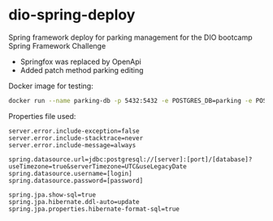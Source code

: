 # dio-spring-deploy

Spring framework deploy for parking management for the DIO bootcamp Spring Framework Challenge

* Springfox was replaced by OpenApi
* Added patch method parking editing

Docker image for testing:
```sh
docker run --name parking-db -p 5432:5432 -e POSTGRES_DB=parking -e POSTGRES_USER=admin -e POSTGRES_PASSWORD 515duardo -d postgres:10-alpine
```

Properties file used:
```properties
server.error.include-exception=false
server.error.include-stacktrace=never
server.error.include-message=always

spring.datasource.url=jdbc:postgresql://[server]:[port]/[database]?useTimezone=true&serverTimezone=UTC&useLegacyDate
spring.datasource.username=[login]
spring.datasource.password=[password]

spring.jpa.show-sql=true
spring.jpa.hibernate.ddl-auto=update
spring.jpa.properties.hibernate-format-sql=true
```